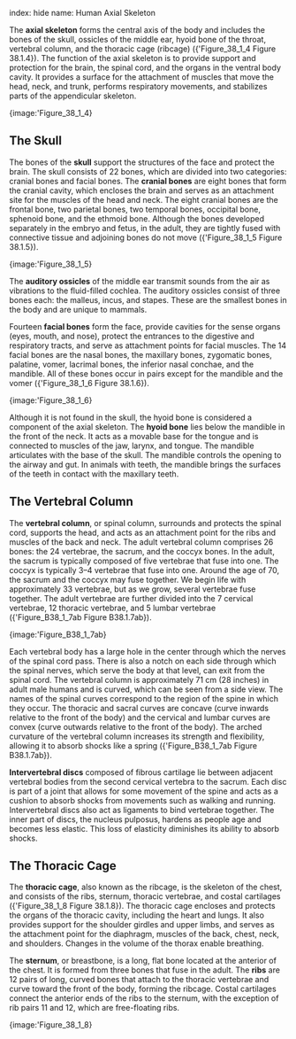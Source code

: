 index: hide
name: Human Axial Skeleton

The  **axial skeleton** forms the central axis of the body and includes the bones of the skull, ossicles of the middle ear, hyoid bone of the throat, vertebral column, and the thoracic cage (ribcage) ({'Figure_38_1_4 Figure 38.1.4}). The function of the axial skeleton is to provide support and protection for the brain, the spinal cord, and the organs in the ventral body cavity. It provides a surface for the attachment of muscles that move the head, neck, and trunk, performs respiratory movements, and stabilizes parts of the appendicular skeleton.


{image:'Figure_38_1_4}
        

## The Skull

The bones of the  **skull** support the structures of the face and protect the brain. The skull consists of 22 bones, which are divided into two categories: cranial bones and facial bones. The  **cranial bones** are eight bones that form the cranial cavity, which encloses the brain and serves as an attachment site for the muscles of the head and neck. The eight cranial bones are the frontal bone, two parietal bones, two temporal bones, occipital bone, sphenoid bone, and the ethmoid bone. Although the bones developed separately in the embryo and fetus, in the adult, they are tightly fused with connective tissue and adjoining bones do not move ({'Figure_38_1_5 Figure 38.1.5}).


{image:'Figure_38_1_5}
        

The  **auditory ossicles** of the middle ear transmit sounds from the air as vibrations to the fluid-filled cochlea. The auditory ossicles consist of three bones each: the malleus, incus, and stapes. These are the smallest bones in the body and are unique to mammals.

Fourteen  **facial bones** form the face, provide cavities for the sense organs (eyes, mouth, and nose), protect the entrances to the digestive and respiratory tracts, and serve as attachment points for facial muscles. The 14 facial bones are the nasal bones, the maxillary bones, zygomatic bones, palatine, vomer, lacrimal bones, the inferior nasal conchae, and the mandible. All of these bones occur in pairs except for the mandible and the vomer ({'Figure_38_1_6 Figure 38.1.6}).


{image:'Figure_38_1_6}
        

Although it is not found in the skull, the hyoid bone is considered a component of the axial skeleton. The  **hyoid bone** lies below the mandible in the front of the neck. It acts as a movable base for the tongue and is connected to muscles of the jaw, larynx, and tongue. The mandible articulates with the base of the skull. The mandible controls the opening to the airway and gut. In animals with teeth, the mandible brings the surfaces of the teeth in contact with the maxillary teeth.

## The Vertebral Column

The  **vertebral column**, or spinal column, surrounds and protects the spinal cord, supports the head, and acts as an attachment point for the ribs and muscles of the back and neck. The adult vertebral column comprises 26 bones: the 24 vertebrae, the sacrum, and the coccyx bones. In the adult, the sacrum is typically composed of five vertebrae that fuse into one. The coccyx is typically 3–4 vertebrae that fuse into one. Around the age of 70, the sacrum and the coccyx may fuse together. We begin life with approximately 33 vertebrae, but as we grow, several vertebrae fuse together. The adult vertebrae are further divided into the 7 cervical vertebrae, 12 thoracic vertebrae, and 5 lumbar vertebrae ({'Figure_B38_1_7ab Figure B38.1.7ab}).


{image:'Figure_B38_1_7ab}
        

Each vertebral body has a large hole in the center through which the nerves of the spinal cord pass. There is also a notch on each side through which the spinal nerves, which serve the body at that level, can exit from the spinal cord. The vertebral column is approximately 71 cm (28 inches) in adult male humans and is curved, which can be seen from a side view. The names of the spinal curves correspond to the region of the spine in which they occur. The thoracic and sacral curves are concave (curve inwards relative to the front of the body) and the cervical and lumbar curves are convex (curve outwards relative to the front of the body). The arched curvature of the vertebral column increases its strength and flexibility, allowing it to absorb shocks like a spring ({'Figure_B38_1_7ab Figure B38.1.7ab}).

 **Intervertebral discs** composed of fibrous cartilage lie between adjacent vertebral bodies from the second cervical vertebra to the sacrum. Each disc is part of a joint that allows for some movement of the spine and acts as a cushion to absorb shocks from movements such as walking and running. Intervertebral discs also act as ligaments to bind vertebrae together. The inner part of discs, the nucleus pulposus, hardens as people age and becomes less elastic. This loss of elasticity diminishes its ability to absorb shocks.

## The Thoracic Cage

The  **thoracic cage**, also known as the ribcage, is the skeleton of the chest, and consists of the ribs, sternum, thoracic vertebrae, and costal cartilages ({'Figure_38_1_8 Figure 38.1.8}). The thoracic cage encloses and protects the organs of the thoracic cavity, including the heart and lungs. It also provides support for the shoulder girdles and upper limbs, and serves as the attachment point for the diaphragm, muscles of the back, chest, neck, and shoulders. Changes in the volume of the thorax enable breathing.

The  **sternum**, or breastbone, is a long, flat bone located at the anterior of the chest. It is formed from three bones that fuse in the adult. The  **ribs** are 12 pairs of long, curved bones that attach to the thoracic vertebrae and curve toward the front of the body, forming the ribcage. Costal cartilages connect the anterior ends of the ribs to the sternum, with the exception of rib pairs 11 and 12, which are free-floating ribs.


{image:'Figure_38_1_8}
        
